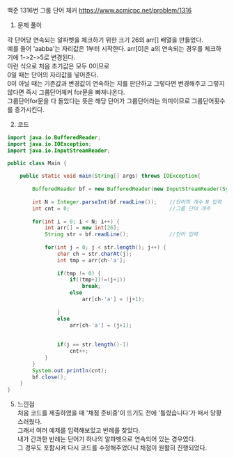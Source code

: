 백준 1316번 그룹 단어 체커
https://www.acmicpc.net/problem/1316    

1. 문제 풀이   

각 단어당 연속되는 알파벳을 체크하기 위한 크기 26의 arr[] 배열을 만들었다.    
예를 들어 'aabba'는 자리값은 1부터 시작한다. arr[0]은 a의 연속되는 경우를 체크하기에 1->2->5로 변경된다.   
이런 식으로 처음 초기값은 모두 0이므로    
0일 때는 단어의 자리값을 넣어준다.    
0이 아닐 때는 기존값과 변경값이 연속하는 지를 판단하고 그렇다면 변경해주고 그렇지않다면 즉시 그룹단어체커 for문을 빠져나온다.    
그룹단어for문을 다 돌았다는 뜻은 해당 단어가 그룹단어라는 의미이므로 그룹단어횟수를 증가시킨다.    


2. 코드     
```java   
import java.io.BufferedReader;
import java.io.IOException;
import java.io.InputStreamReader;

public class Main {
	
	public static void main(String[] args) throws IOException{
	
		BufferedReader bf = new BufferedReader(new InputStreamReader(System.in));
		
		int N = Integer.parseInt(bf.readLine());	//단어의 개수 N 입력 
		int cnt = 0; 								//그룹 단어 개수 
		
		for(int i = 0; i < N; i++) {
			int arr[] = new int[26];
			String str = bf.readLine();				//단어 입력	 
			 
			for(int j = 0; j < str.length(); j++) {
				char ch = str.charAt(j);
				int tmp = arr[ch-'a'];
				
				if(tmp != 0) {
					if((tmp+1)!=(j+1))
						break;
					else
						arr[ch-'a'] = (j+1);
						
				}
				else
					arr[ch-'a'] = (j+1);
				
				
				if(j == str.length()-1)
					cnt++;
			}
		}
		System.out.println(cnt);
		bf.close();
	}
}
```
5. 느낀점		
처음 코드를 제출하였을 때 '채점 준비중'이 뜨기도 전에 '틀렸습니다'가 떠서 당황스러웠다.		 
그래서 여러 예제를 입력해보았고 반례를 찾았다.		
내가 간과한 반례는 단어가 하나의 알파벳으로 연속되어 있는 경우였다. 		
그 경우도 포함시켜 다시 코드를 수정해주었더니 채점이 원활히 진행되었다.
